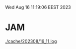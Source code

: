 Wed Aug 16 11:19:06 EEST 2023
# JAM
<a href='./cache/202308/16_11.log'>./cache/202308/16_11.log</a>
